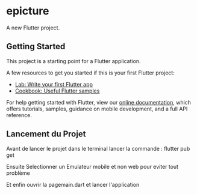 # epicture

A new Flutter project.

## Getting Started

This project is a starting point for a Flutter application.

A few resources to get you started if this is your first Flutter project:

- [Lab: Write your first Flutter app](https://flutter.dev/docs/get-started/codelab)
- [Cookbook: Useful Flutter samples](https://flutter.dev/docs/cookbook)

For help getting started with Flutter, view our
[online documentation](https://flutter.dev/docs), which offers tutorials,
samples, guidance on mobile development, and a full API reference.

## Lancement du Projet

Avant de lancer le projet dans le terminal lancer la commande : flutter pub get

Ensuite Selectionner un Emulateur mobile et non web pour eviter tout problème

Et enfin ouvrir la pagemain.dart et lancer l'application 
